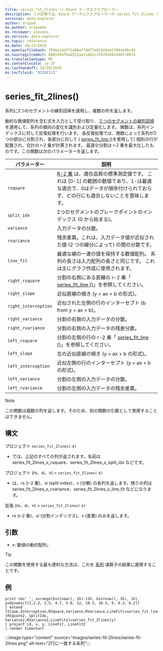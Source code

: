 ```yaml
---
title: series_fit_2lines ()-Azure データエクスプローラー
description: この記事では、Azure データエクスプローラーの series_fit_2lines () について説明します。
services: data-explorer
author: orspod
ms.author: orspodek
ms.reviewer: alexans
ms.service: data-explorer
ms.topic: reference
ms.date: 10/23/2018
ms.openlocfilehash: f056a14d7f1a88a7f4b77e01920ae2f00ae4bc45
ms.sourcegitcommit: 608539af6ab511aa11d82c17b782641340fc8974
ms.translationtype: MT
ms.contentlocale: ja-JP
ms.lasthandoff: 10/20/2020
ms.locfileid: "92242111"
---
```

# <a name="series_fit_2lines"></a>series_fit_2lines()

系列に2つのセグメントの線形回帰を適用し、複数の列を返します。  

動的な数値配列を含む式を入力として受け取り、 [2 つのセグメントの線形回帰](https://en.wikipedia.org/wiki/Segmented_regression) を適用して、系列の傾向の変化を識別および定量化します。 関数は、系列インデックスに対して反復処理を行います。 各反復処理では、関数によって系列が2つの部分に分割され、各部分に対して ( [series_fit_line ()](series-fit-linefunction.md)を使用して) 個別の行が配置され、合計の r-2 乗が計算されます。 最適な分割は r-2 乗を最大化したものです。この関数は次のパラメーターを返します。


|パラメーター  |説明  |
|---------|---------|
|`rsquare`     | [R-2 乗](https://en.wikipedia.org/wiki/Coefficient_of_determination) は、適合品質の標準測定値です。 これは [0-1] の範囲の数値であり、1-は最適な適合で、0はデータが順序付けられておらず、どの行にも適合しないことを意味します。        |
|`split_idx`     |   2つのセグメントのブレークポイントのインデックス (0 から始まる)。      |
|`variance`     | 入力データの分散。        |
|`rvariance`     | 残余差異。これは、入力データ値が近似された値 (2 つの線分によって) の間の分散です。        |
|`line_fit`     | 最適な線の一連の値を保持する数値配列。 系列の長さは入力配列の長さと同じです。 これは主にグラフ作成に使用されます。        |
|`right_rsquare`     | 分割の右側にある直線の r-2 乗「 [series_fit_line ()](series-fit-linefunction.md)」を参照してください。        |
|`right_slope`     | 近似直線の傾き (y = ax + b の形式)。         |
|`right_interception`     |  近似された左側の行のインターセプト (b from y = ax + b)。       |
|`right_variance`    | 分割の右側の入力データの分散。        |
|`right_rvariance`     | 分割の右側の入力データの残差分散。        |
|`left_rsquare`     | 分割の左側の行の r-2 乗「 [series_fit_line ()](series-fit-linefunction.md)」を参照してください。        |
|`left_slope`    | 左の近似直線の傾き (y = ax + b の形式)。        |
|`left_interception`     |   近似左側の行のインターセプト (y = ax + b の形式)。      |
|`left_variance`     | 分割の左側の入力データの分散。        |
|`left_rvariance`     | 分割の左側の入力データの残余差異。        |


> [!Note]
> この関数は複数の列を返します。そのため、別の関数の引数として使用することはできません。

## <a name="syntax"></a>構文

プロジェクト `series_fit_2lines(` *x*`)`
* では、上記のすべての列が返されます。名前は series_fit_2lines_x_rsquare、series_fit_2lines_x_split_idx などです。

プロジェクト (rs、si、v) = `series_fit_2lines(` *x*`)`
* は、rs (r-2 乗)、si (split index)、v (分散) の各列を返します。残りの列は series_fit_2lines_x_rvariance、series_fit_2lines_x_line_fit などになります。

拡張 (rs、si、v) = `series_fit_2lines(` *x*`)`
* rs (r-2 乗)、si (分割インデックス)、v (差異) のみを返します。
  
## <a name="arguments"></a>引数

* *x*: 数値の動的配列。  

> [!TIP]
> この関数を使用する最も便利な方法は、これを [系列](make-seriesoperator.md) 演算子の結果に適用することです。

## <a name="examples"></a>例

<!-- csl: https://help.kusto.windows.net:443/Samples -->
```kusto
print id=' ', x=range(bin(now(), 1h)-11h, bin(now(), 1h), 1h), y=dynamic([1,2.2, 2.5, 4.7, 5.0, 12, 10.3, 10.3, 9, 8.3, 6.2])
| extend (Slope,Interception,RSquare,Variance,RVariance,LineFit)=series_fit_line(y), (RSquare2, SplitIdx, Variance2,RVariance2,LineFit2)=series_fit_2lines(y)
| project id, x, y, LineFit, LineFit2
| render timechart
```

:::image type="content" source="images/series-fit-2lines/series-fit-2lines.png" alt-text="2行に一致する系列":::
